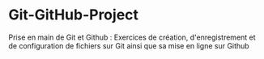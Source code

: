 # Git-GitHub-Project
Prise en main de Git et Github : Exercices de création, d'enregistrement et de configuration de fichiers sur Git ainsi que sa mise en ligne sur Github 
